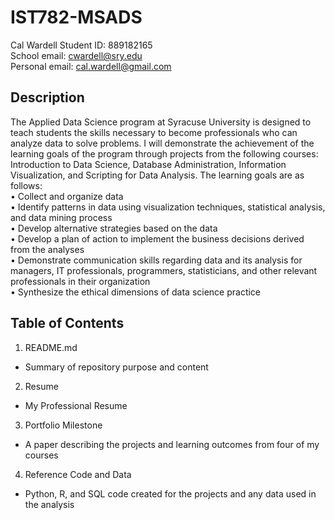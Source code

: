 # IST782-MSADS
Cal Wardell 
Student ID: 889182165<br>
School email: cwardell@sry.edu<br>
Personal email: cal.wardell@gmail.com

## Description
The Applied Data Science program at Syracuse University is designed to teach students the skills necessary to become professionals who can analyze data to solve problems. I will demonstrate the achievement of the learning goals of the program through projects from the following courses: Introduction to Data Science, Database Administration, Information Visualization, and Scripting for Data Analysis. The learning goals are as follows:<br>
•	Collect and organize data<br>
•	Identify patterns in data using visualization techniques, statistical analysis, and data mining process<br>
•	Develop alternative strategies based on the data<br>
•	Develop a plan of action to implement the business decisions derived from the analyses<br>
•	Demonstrate communication skills regarding data and its analysis for managers, IT professionals, programmers, statisticians, and other relevant professionals in their organization<br>
•	Synthesize the ethical dimensions of data science practice<br>
## Table of Contents
1.	README.md
- Summary of repository purpose and content<br>
2.	Resume
- My Professional Resume<br>
3.	Portfolio Milestone
- A paper describing the projects and learning outcomes from four of my courses<br>
4.	Reference Code and Data
- Python, R, and SQL code created for the projects and any data used in the analysis<br>


